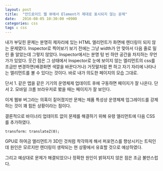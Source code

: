 ```yaml
---
layout: post
title:  "안드로이드 웹 뷰에서 Element가 제대로 표시되지 않는 문제"
date:   2016-08-05 10:30:00 +0900
categories: css
tags : css
---
```

내가 부딪힌 문제는 분명히 제자리에 있는 HTML 엘리먼트가 화면에 렌더링이 되지 않는 문제였다. Inspector로 찍어보기 보기 전에는 그냥 width가 안 맞아서 다음 줄로 밀린 줄 알았는데 그렇지 않았다. Inspector에서는 분명 텅 빈 하얀 공간을 차지하는 무언가가 있었다. 웃긴 점은 그 상태에서 Inspector로 눈에 보이지 않는 엘리먼트의 css를 조금만 변경하면(배경화면 색깔을 바꾼다거나) 거짓말처럼 짠 하고 자기 자리에 나타나는 엘리먼트를 볼 수 있다는 것이다. 바로 내가 의도한 페이지의 모습 그대로.

단서 1. 같은 앱을 같은 기기의 운영체제 업데이트 후에 구동하면 페이지가 잘 나온다.
단서 2. 모바일 크롬 브라우저로 봤을 때는 페이지가 잘 보인다.

이게 웹뷰 버그라는 의혹이 짙어졌지만 문제는 제품 특성상 운영체제 업그레이드를 강제하는 것이 꽤 힘든 상황이라는 점이다.

결론적으로 바이너리 업데이트 없이 문제를 해결하기 위해 유령 엘리먼트에 다음 CSS를 추가하였다.

`transform: translateZ(0);`

GPU로 하여금 엘리먼트가 3D인 것처럼 착각하게 해서 퍼포먼스를 향상시키는 트릭인데 원인은 모르지만 렌더링이 생략되는 현 상황에서 유효할 것으로 예상하였다.

그리고 예상대로 문제가 해결되었으나 정확한 원인이 밝혀지지 않은 점은 조금 불만스럽다.
